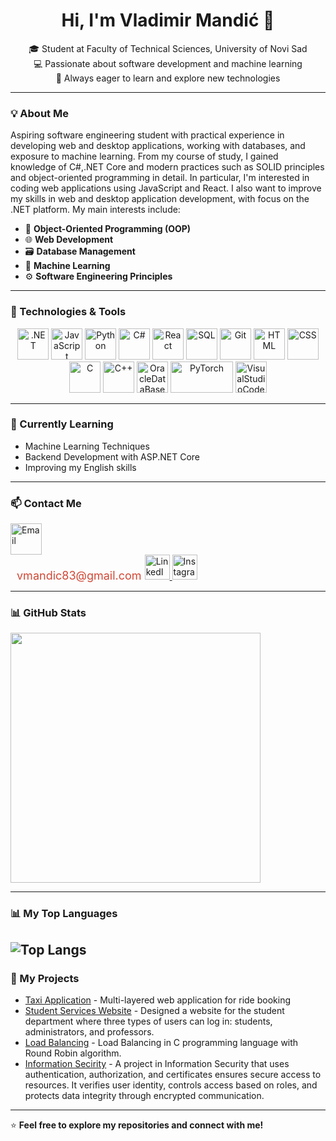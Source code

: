 <h1 align="center">Hi, I'm Vladimir Mandić 👋</h1>

<p align="center">
  🎓 Student at Faculty of Technical Sciences, University of Novi Sad <br>
  💻 Passionate about software development and machine learning <br>
  🚀 Always eager to learn and explore new technologies
</p>

---

### 💡 About Me  
Aspiring software engineering student with practical experience in developing web and desktop applications, working with databases, and exposure to machine learning. From my course of study, I gained knowledge of C#,.NET Core and modern practices such as SOLID principles and object-oriented programming in detail. In particular, I'm interested in coding web applications using JavaScript and React. I also want to improve my skills in web and desktop application development, with focus on the .NET platform. My main interests include:  
- 🧩 **Object-Oriented Programming (OOP)**  
- 🌐 **Web Development**  
- 🗃️ **Database Management**  
- 🤖 **Machine Learning**  
- ⚙️ **Software Engineering Principles**  

---

### 🔧 Technologies & Tools  
<p align="center">
  <img src="https://raw.githubusercontent.com/marwin1991/profile-technology-icons/refs/heads/main/icons/_net_core.png" alt=".NET" width="50" height="50"/>
  <img src="https://img.icons8.com/color/452/javascript.png" alt="JavaScript" width="50" height="50"/>
  <img src="https://img.icons8.com/color/452/python.png" alt="Python" width="50" height="50"/>
  <img src="https://raw.githubusercontent.com/gist/johndward01/95c1d09de9e3707cfb4154989962376d/raw/f74007782421219d9e9ab4b6a27de2e172a8b714/csharp-logo.svg" alt="C#" width="50" height="50"/>
  <img src="https://img.icons8.com/color/452/react-native.png" alt="React" width="50" height="50"/>
  <img src="https://img.icons8.com/color/452/mysql-logo.png" alt="SQL" width="50" height="50"/>
  <img src="https://img.icons8.com/color/452/git.png" alt="Git" width="50" height="50"/>
  <img src="https://raw.githubusercontent.com/marwin1991/profile-technology-icons/refs/heads/main/icons/html.png" alt="HTML" width="50" height="50"/>
  <img src="https://raw.githubusercontent.com/marwin1991/profile-technology-icons/refs/heads/main/icons/css.png" alt="CSS" width="50" height="50"/>
  <img src="https://raw.githubusercontent.com/marwin1991/profile-technology-icons/refs/heads/main/icons/c.png" alt="C" width="50" height="50"/>
  <img src="https://raw.githubusercontent.com/marwin1991/profile-technology-icons/refs/heads/main/icons/c++.png" alt="C++" width="50" height="50"/>
  <img src="https://raw.githubusercontent.com/marwin1991/profile-technology-icons/refs/heads/main/icons/oracle.png" alt="OracleDataBase" width="50" height="50"/>
  <img src="https://github.com/pytorch/pytorch/raw/main/docs/source/_static/img/pytorch-logo-dark.png" alt="PyTorch" width="100" height="50"/>
  <img src="https://raw.githubusercontent.com/marwin1991/profile-technology-icons/refs/heads/main/icons/visual_studio_code.png" alt="VisualStudioCode" width="50" height="50"/>
</p>


---

### 🌱 Currently Learning  
- Machine Learning Techniques  
- Backend Development with ASP.NET Core  
- Improving my English skills  

---

### 📫 Contact Me
<p align="left"> 
   <a href="mailto:vmandic83@gmail.com">
    <img src="https://images.icon-icons.com/1826/PNG/512/4202011emailgmaillogomailsocialsocialmedia-115677_115624.png" alt="Email" width="50" height="50">
  </a>
  <br>
  <a href="mailto:vmandic83@gmail.com" style="font-size: 18px; text-decoration: none; margin-left: 10px; color: #D14836;">
    vmandic83@gmail.com
  </a>  
  <a href="https://www.linkedin.com/in/vladimirmandi%C4%87/" target="_blank"> <img src="https://cdn-icons-png.flaticon.com/512/174/174857.png" alt="LinkedIn" width="40" height="40"> 
  </a> 
  <a href="https://www.instagram.com/__dovlaa___/" target="_blank">
    <img src="https://cdn-icons-png.flaticon.com/512/174/174855.png" alt="Instagram" width="40" height="40">
  </a>
</p>


---

### 📊 GitHub Stats  
<p align="left">
  <img src="https://github-readme-stats.vercel.app/api?username=vladimirmandic&show_icons=true&theme=radical" width="400">  
</p>

---

### 📊 My Top Languages

  ![Top Langs](https://github-readme-stats.vercel.app/api/top-langs/?username=dovla2001&layout=compact&theme=radical)
---

### 🚀 My Projects  
- [Taxi Application](https://github.com/dovla2001/WEB2) - Multi-layered web application for ride booking
- [ Student Services Website](https://github.com/dovla2001/Student-Services-Website) - Designed a website for the student department where three types of users can log in: students, administrators, and professors.
- [Load Balancing](https://github.com/dovla2001/IKP-Projekat) - Load Balancing in C programming language with Round Robin algorithm.
- [Information Secirity](https://github.com/dovla2001/OIBIS_Projekat) - A project in Information Security that uses authentication, authorization, and certificates ensures secure access to resources. It verifies user identity, controls access based on roles, and protects data integrity through encrypted communication.

---

⭐️ **Feel free to explore my repositories and connect with me!**

